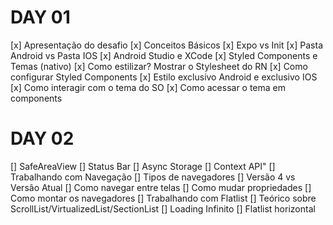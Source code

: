 # DAY 01

[x] Apresentação do desafio
[x] Conceitos Básicos
[x] Expo vs Init
[x] Pasta Android vs Pasta IOS
[x] Android Studio e XCode
[x] Styled Components e Temas (nativo)
[x] Como estilizar? Mostrar o Stylesheet do RN
[x] Como configurar Styled Components
[x] Estilo exclusivo Android e exclusivo IOS
[x] Como interagir com o tema do SO
[x] Como acessar o tema em components

# DAY 02

[] SafeAreaView
[] Status Bar
[] Async Storage
[] Context API"
[] Trabalhando com Navegação
[] Tipos de navegadores
[] Versão 4 vs Versão Atual
[] Como navegar entre telas
[] Como mudar propriedades
[] Como montar os navegadores
[] Trabalhando com Flatlist
[] Teórico sobre ScrollList/VirtualizedList/SectionList
[] Loading Infinito
[] Flatlist horizontal
